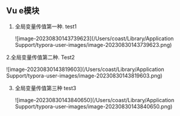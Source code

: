 ## Vu e模块

1. 全局变量传值第一种. test1

   ![image-20230830143739623](/Users/coast/Library/Application Support/typora-user-images/image-20230830143739623.png)

2.全局变量传值第二种. Test2

![image-20230830143819603](/Users/coast/Library/Application Support/typora-user-images/image-20230830143819603.png)

3. 全局变量传值第三种  test3

   ![image-20230830143840650](/Users/coast/Library/Application Support/typora-user-images/image-20230830143840650.png)
